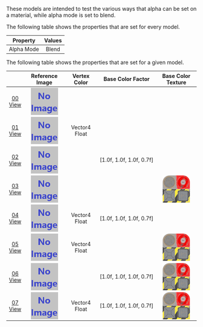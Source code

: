 These models are intended to test the various ways that alpha can be set on a material, while alpha mode is set to blend.  

The following table shows the properties that are set for every model.  

| Property | **Values** |
| :---: | :---: |
| Alpha Mode | Blend |


The following table shows the properties that are set for a given model.  

|   | Reference Image | Vertex Color | Base Color Factor | Base Color Texture |
| :---: | :---: | :---: | :---: | :---: |
| [00](Material_AlphaBlend_00.gltf)<br>[View](https://bghgary.github.io/glTF-Asset-Generator/Preview/BabylonJS/?fileName=Material_AlphaBlend_00.gltf) | [<img src="Thumbnails/Material_AlphaBlend_00.png" align="middle">](ReferenceImages/Material_AlphaBlend_00.png) |   |   |   |
| [01](Material_AlphaBlend_01.gltf)<br>[View](https://bghgary.github.io/glTF-Asset-Generator/Preview/BabylonJS/?fileName=Material_AlphaBlend_01.gltf) | [<img src="Thumbnails/Material_AlphaBlend_01.png" align="middle">](ReferenceImages/Material_AlphaBlend_01.png) | Vector4 Float |   |   |
| [02](Material_AlphaBlend_02.gltf)<br>[View](https://bghgary.github.io/glTF-Asset-Generator/Preview/BabylonJS/?fileName=Material_AlphaBlend_02.gltf) | [<img src="Thumbnails/Material_AlphaBlend_02.png" align="middle">](ReferenceImages/Material_AlphaBlend_02.png) |   | [1.0f,&nbsp;1.0f,&nbsp;1.0f,&nbsp;0.7f] |   |
| [03](Material_AlphaBlend_03.gltf)<br>[View](https://bghgary.github.io/glTF-Asset-Generator/Preview/BabylonJS/?fileName=Material_AlphaBlend_03.gltf) | [<img src="Thumbnails/Material_AlphaBlend_03.png" align="middle">](ReferenceImages/Material_AlphaBlend_03.png) |   |   | [<img src="Thumbnails/BaseColor_Plane.png" align="middle">](Textures/BaseColor_Plane.png) |
| [04](Material_AlphaBlend_04.gltf)<br>[View](https://bghgary.github.io/glTF-Asset-Generator/Preview/BabylonJS/?fileName=Material_AlphaBlend_04.gltf) | [<img src="Thumbnails/Material_AlphaBlend_04.png" align="middle">](ReferenceImages/Material_AlphaBlend_04.png) | Vector4 Float | [1.0f,&nbsp;1.0f,&nbsp;1.0f,&nbsp;0.7f] |   |
| [05](Material_AlphaBlend_05.gltf)<br>[View](https://bghgary.github.io/glTF-Asset-Generator/Preview/BabylonJS/?fileName=Material_AlphaBlend_05.gltf) | [<img src="Thumbnails/Material_AlphaBlend_05.png" align="middle">](ReferenceImages/Material_AlphaBlend_05.png) | Vector4 Float |   | [<img src="Thumbnails/BaseColor_Plane.png" align="middle">](Textures/BaseColor_Plane.png) |
| [06](Material_AlphaBlend_06.gltf)<br>[View](https://bghgary.github.io/glTF-Asset-Generator/Preview/BabylonJS/?fileName=Material_AlphaBlend_06.gltf) | [<img src="Thumbnails/Material_AlphaBlend_06.png" align="middle">](ReferenceImages/Material_AlphaBlend_06.png) |   | [1.0f,&nbsp;1.0f,&nbsp;1.0f,&nbsp;0.7f] | [<img src="Thumbnails/BaseColor_Plane.png" align="middle">](Textures/BaseColor_Plane.png) |
| [07](Material_AlphaBlend_07.gltf)<br>[View](https://bghgary.github.io/glTF-Asset-Generator/Preview/BabylonJS/?fileName=Material_AlphaBlend_07.gltf) | [<img src="Thumbnails/Material_AlphaBlend_07.png" align="middle">](ReferenceImages/Material_AlphaBlend_07.png) | Vector4 Float | [1.0f,&nbsp;1.0f,&nbsp;1.0f,&nbsp;0.7f] | [<img src="Thumbnails/BaseColor_Plane.png" align="middle">](Textures/BaseColor_Plane.png) |
 
